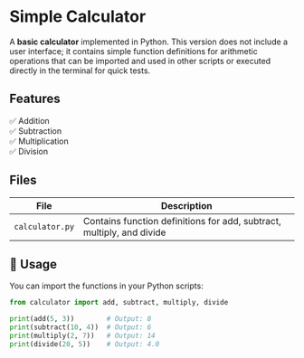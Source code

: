 # Simple Calculator

A **basic calculator** implemented in Python. This version does not include a user interface; it contains simple function definitions for arithmetic operations that can be imported and used in other scripts or executed directly in the terminal for quick tests.

## Features

✅ Addition  
✅ Subtraction  
✅ Multiplication  
✅ Division

## Files

| File | Description |
|---|---|
| `calculator.py` | Contains function definitions for add, subtract, multiply, and divide |


## 🚀 Usage

You can import the functions in your Python scripts:

```python
from calculator import add, subtract, multiply, divide

print(add(5, 3))        # Output: 8
print(subtract(10, 4))  # Output: 6
print(multiply(2, 7))   # Output: 14
print(divide(20, 5))    # Output: 4.0
```
